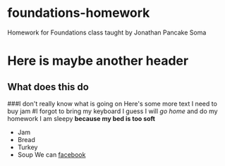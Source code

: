 # foundations-homework
Homework for Foundations class taught by Jonathan Pancake Soma
# Here is maybe another header
## What does this do
###I don't really know what is going on
Here's some more text
I need to buy jam
#I forgot to bring my keyboard
I guess I will *go home* and do my homework
I am sleepy **because my bed is too soft**
* Jam
* Bread
* Turkey
* Soup
We can [facebook](facebook.com)
